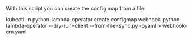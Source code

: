 With this script you can create the config map from a file:

kubectl -n python-lambda-operator create configmap webhook-python-lambda-operator --dry-run=client --from-file=sync.py -oyaml > webhook-cm.yaml
